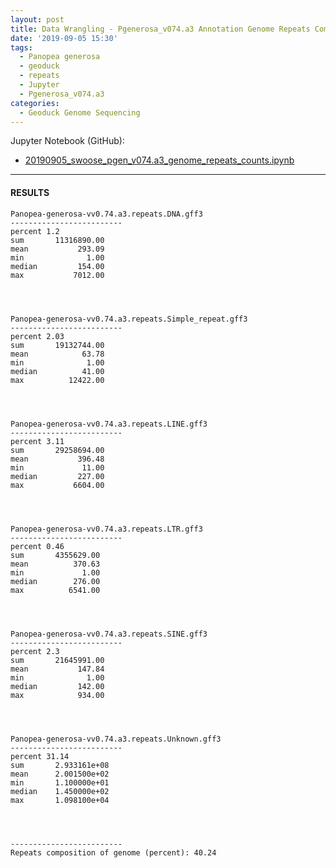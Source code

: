 ```yaml
---
layout: post
title: Data Wrangling - Pgenerosa_v074.a3 Annotation Genome Repeats Compostion
date: '2019-09-05 15:30'
tags:
  - Panopea generosa
  - geoduck
  - repeats
  - Jupyter
  - Pgenerosa_v074.a3
categories:
  - Geoduck Genome Sequencing
---
```



Jupyter Notebook (GitHub):

- [20190905_swoose_pgen_v074.a3_genome_repeats_counts.ipynb](https://github.com/RobertsLab/code/blob/master/notebooks/sam/20190905_swoose_pgen_v074.a3_genome_repeats_counts.ipynb)

---

#### RESULTS


```
Panopea-generosa-vv0.74.a3.repeats.DNA.gff3
-------------------------
percent 1.2
sum       11316890.00
mean           293.09
min              1.00
median         154.00
max           7012.00




Panopea-generosa-vv0.74.a3.repeats.Simple_repeat.gff3
-------------------------
percent 2.03
sum       19132744.00
mean            63.78
min              1.00
median          41.00
max          12422.00




Panopea-generosa-vv0.74.a3.repeats.LINE.gff3
-------------------------
percent 3.11
sum       29258694.00
mean           396.48
min             11.00
median         227.00
max           6604.00




Panopea-generosa-vv0.74.a3.repeats.LTR.gff3
-------------------------
percent 0.46
sum       4355629.00
mean          370.63
min             1.00
median        276.00
max          6541.00




Panopea-generosa-vv0.74.a3.repeats.SINE.gff3
-------------------------
percent 2.3
sum       21645991.00
mean           147.84
min              1.00
median         142.00
max            934.00




Panopea-generosa-vv0.74.a3.repeats.Unknown.gff3
-------------------------
percent 31.14
sum       2.933161e+08
mean      2.001500e+02
min       1.100000e+01
median    1.450000e+02
max       1.098100e+04




-------------------------
Repeats composition of genome (percent): 40.24
```
